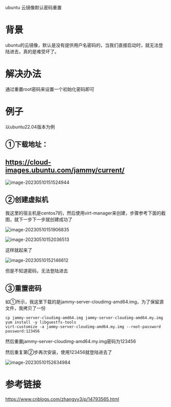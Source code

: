 ubuntu 云镜像默认密码重置

# 背景

ubuntu的云镜像，默认是没有提供用户名密码的，当我们直接启动时，就无法登陆进去，真的是难受坏了。

# 解决办法

通过重置root密码来设置一个初始化密码即可

# 例子

以ubuntu22.04版本为例

## ①下载地址：

## https://cloud-images.ubuntu.com/jammy/current/

![image-20230510151524944](https://img2023.cnblogs.com/blog/1768648/202305/1768648-20230510152905020-1853020109.png)

## ②创建虚拟机

我这里的宿主机是centos7的，然后使用virt-manager来创建，步骤参考下面的截图，就下一步下一步就创建成功了

![image-20230510151906835](https://img2023.cnblogs.com/blog/1768648/202305/1768648-20230510152905519-1361168473.png)

![image-20230510152036513](https://img2023.cnblogs.com/blog/1768648/202305/1768648-20230510152905870-1165640157.png)

这样就起来了

![image-20230510152146612](https://img2023.cnblogs.com/blog/1768648/202305/1768648-20230510152906185-158205957.png)

但是不知道密码，无法登陆进去

## ③重置密码

如①所示，我这里下载的是jammy-server-cloudimg-amd64.img，为了保留源文件，我拷贝了一份

```
cp jammy-server-cloudimg-amd64.img jammy-server-cloudimg-amd64.my.img
yum install -y libguestfs-tools
virt-customize -a jammy-server-cloudimg-amd64.my.img --root-password password:123456
```

然后重置jammy-server-cloudimg-amd64.my.img密码为123456

然后重复第②步再次安装，使用123456就登陆进去了

![image-20230510152634984](https://img2023.cnblogs.com/blog/1768648/202305/1768648-20230510152906497-1645392853.png)

# 参考链接

https://www.cnblogs.com/zhangyy3/p/14793565.html
